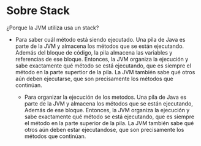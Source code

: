 # Sobre Stack
¿Porque la JVM utiliza usa un stack?
+ Para saber cuál método está siendo ejecutado.
  Una pila de Java es parte de la JVM y almacena los métodos que se están ejecutando. Además del bloque
  de código, la pila almacena las variables y referencias de ese bloque. Entonces, la JVM organiza la
  ejecución y sabe exactamente qué método se está ejecutando, que es siempre el método en la parte supertior
  de la pila. La JVM también sabe qué otros aún deben ejecutarse, que son precisamente los métodos que continúan.

  + Para organizar la ejecución de los metodos.
    Una pila de Java es parte de la JVM y almacena los métodos que se están ejecutando, Además de ese bloque.
    Entonces, la JVM organiza la ejecución y sabe exactamente qué método se está ejecutando, que es siempre el método
    en la parte superior de la pila. La JVM también sabe qué otros aún deben estar ejecutandose, que son precisamente
    los métodos que continúan.
    
